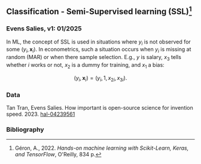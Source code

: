 ## Classification - Semi-Supervised learning (SSL)[^1]

### Evens Salies, v1: 01/2025

In ML, the concept of SSL is used in situations where $y_i$ is not observed for some $(y_i, \mathbf{x}_i)$. In econometrics, such a situation occurs when $y_i$ is missing at random (MAR) or when there sample selection. E.g., $y$ is salary, $x_3$ tells whether $i$ works or not, $x_2$ is a dummy for training, and $x_1$ a bias:

```math
(y_i, \mathbf{x}_i) = (y_i, 1, x_{2i}, x_{3i}).
```

### Data

Tan Tran, Evens Salies. How important is open-source science for invention speed. 2023. [hal-04239561](https://sciencespo.hal.science/hal-04239561v1)

### Bibliography

[^1]:  Géron, A., 2022. _Hands-on machine learning with Scikit-Learn, Keras, and TensorFlow_, O'Reilly, 834 p.
